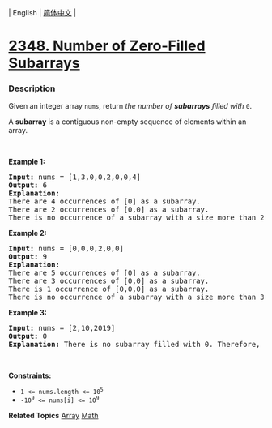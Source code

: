 | English | [简体中文](README.md) |

# [2348. Number of Zero-Filled Subarrays](https://leetcode.cn/problems/number-of-zero-filled-subarrays)
 ### Description
<p>Given an integer array <code>nums</code>, return <em>the number of <strong>subarrays</strong> filled with </em><code>0</code>.</p>

<p>A <strong>subarray</strong> is a contiguous non-empty sequence of elements within an array.</p>

<p>&nbsp;</p>
<p><strong class="example">Example 1:</strong></p>

<pre>
<strong>Input:</strong> nums = [1,3,0,0,2,0,0,4]
<strong>Output:</strong> 6
<strong>Explanation:</strong> 
There are 4 occurrences of [0] as a subarray.
There are 2 occurrences of [0,0] as a subarray.
There is no occurrence of a subarray with a size more than 2 filled with 0. Therefore, we return 6.</pre>

<p><strong class="example">Example 2:</strong></p>

<pre>
<strong>Input:</strong> nums = [0,0,0,2,0,0]
<strong>Output:</strong> 9
<strong>Explanation:
</strong>There are 5 occurrences of [0] as a subarray.
There are 3 occurrences of [0,0] as a subarray.
There is 1 occurrence of [0,0,0] as a subarray.
There is no occurrence of a subarray with a size more than 3 filled with 0. Therefore, we return 9.
</pre>

<p><strong class="example">Example 3:</strong></p>

<pre>
<strong>Input:</strong> nums = [2,10,2019]
<strong>Output:</strong> 0
<strong>Explanation:</strong> There is no subarray filled with 0. Therefore, we return 0.
</pre>

<p>&nbsp;</p>
<p><strong>Constraints:</strong></p>

<ul>
	<li><code>1 &lt;= nums.length &lt;= 10<sup>5</sup></code></li>
	<li><code>-10<sup>9</sup> &lt;= nums[i] &lt;= 10<sup>9</sup></code></li>
</ul>

**Related Topics**  [Array](https://leetcode.cn/tag/array) [Math](https://leetcode.cn/tag/math) 